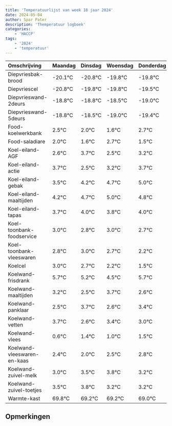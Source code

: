```yaml
---
title: 'Temperatuurlijst van week 18 jaar 2024'
date: 2024-05-04
author: Spar Pater
description: 'Themperatuur logboek'
categories:
    - 'HACCP'
tags:
    - '2024'
    - 'temperatuur'
---
```

|Omschrijving|Maandag|Dinsdag|Woensdag|Donderdag|Vrijdag|Zaterdag|Zondag|
|:---|:---|:---|:---|:---|:---|:---|:---|
|Diepvriesbak-brood|-20.1°C|-20.8°C|-19.8°C|-19.8°C|-19.5°C|-20.0°C| |
|Diepvriescel|-20.8°C|-19.8°C|-19.8°C|-19.5°C|-20.0°C|-20.4°C| |
|Diepvrieswand-2deurs|-18.8°C|-18.8°C|-18.5°C|-19.0°C|-19.4°C|-18.3°C| |
|Diepvrieswand-5deurs|-18.8°C|-18.5°C|-19.0°C|-19.4°C|-18.3°C|-19.5°C| |
|Food-koelwerkbank|2.5°C|2.0°C|1.6°C|2.7°C|1.5°C|2.2°C| |
|Food-saladiare|2.0°C|1.6°C|2.7°C|1.5°C|2.2°C|2.7°C| |
|Koel-eiland-AGF|2.6°C|3.7°C|2.5°C|3.2°C|3.7°C|4.0°C| |
|Koel-eiland-actie|3.7°C|2.5°C|3.2°C|3.7°C|4.0°C|3.8°C| |
|Koel-eiland-gebak|3.5°C|4.2°C|4.7°C|5.0°C|4.8°C|5.0°C| |
|Koel-eiland-maaltijden|4.2°C|4.7°C|5.0°C|4.8°C|5.0°C|4.7°C| |
|Koel-eiland-tapas|3.7°C|4.0°C|3.8°C|4.0°C|3.7°C|3.2°C| |
|Koel-toonbank-foodservice|3.0°C|2.8°C|3.0°C|2.7°C|2.2°C|1.5°C| |
|Koel-toonbank-vleeswaren|2.8°C|3.0°C|2.7°C|2.2°C|1.5°C|2.7°C| |
|Koelcel|3.0°C|2.7°C|2.2°C|1.5°C|2.7°C|1.6°C| |
|Koelwand-frisdrank|5.7°C|5.2°C|4.5°C|5.7°C|4.6°C|5.4°C| |
|Koelwand-maaltijden|3.2°C|2.5°C|3.7°C|2.6°C|3.4°C|3.0°C| |
|Koelwand-panklaar|2.5°C|3.7°C|2.6°C|3.4°C|3.0°C|3.5°C| |
|Koelwand-vetten|3.7°C|2.6°C|3.4°C|3.0°C|3.5°C|3.8°C| |
|Koelwand-vlees|0.6°C|1.4°C|1.0°C|1.5°C|1.8°C|1.2°C| |
|Koelwand-vleeswaren-en-kaas|2.4°C|2.0°C|2.5°C|2.8°C|2.2°C|2.2°C| |
|Koelwand-zuivel-melk|3.0°C|3.5°C|3.8°C|3.2°C|3.2°C|3.0°C| |
|Koelwand-zuivel-toetjes|3.5°C|3.8°C|3.2°C|3.2°C|3.0°C|2.2°C| |
|Warmte-kast|69.8°C|69.2°C|69.2°C|69.0°C|68.2°C|69.8°C| |

## Opmerkingen


